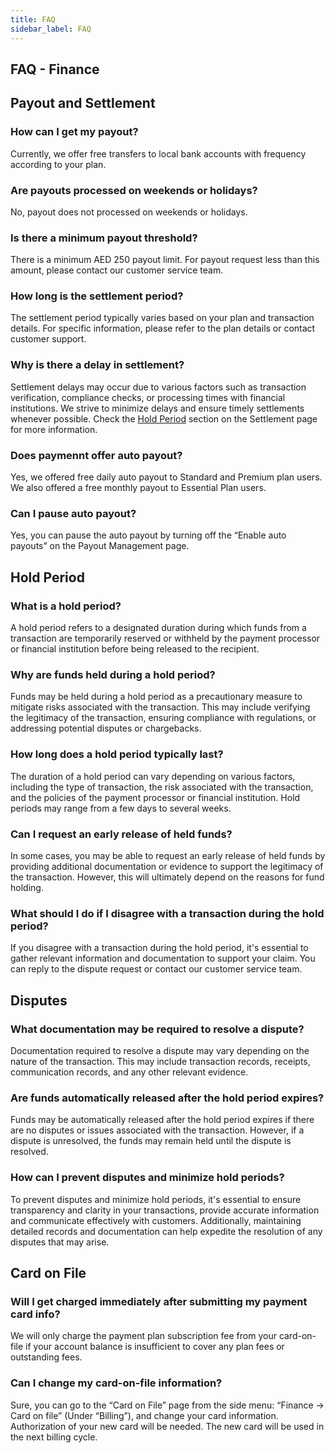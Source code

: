 ```yaml
---
title: FAQ
sidebar_label: FAQ
---
```



## FAQ - Finance

## Payout and Settlement

### How can I get my payout?

Currently, we offer free transfers to local bank accounts with frequency according to your plan.

### Are payouts processed on weekends or holidays?

No, payout does not processed on weekends or holidays.

### Is there a minimum payout threshold?

There is a minimum AED 250 payout limit. For payout request less than this amount, please contact our customer service team.

### How long is the settlement period?
The settlement period typically varies based on your plan and transaction details. For specific information, please refer to the plan details or contact customer support.

### Why is there a delay in settlement?
Settlement delays may occur due to various factors such as transaction verification, compliance checks, or processing times with financial institutions. We strive to minimize delays and ensure timely settlements whenever possible. Check the <ins>Hold Period</ins> section on the Settlement page for more information.

### Does paymennt offer auto payout?

Yes, we offered free daily auto payout to Standard and Premium plan users. We also offered a free monthly payout to Essential Plan users.

### Can I pause auto payout?

Yes, you can pause the auto payout by turning off the “Enable auto payouts” on the Payout Management page.

## Hold Period

### What is a hold period?

A hold period refers to a designated duration during which funds from a transaction are temporarily reserved or withheld by the payment processor or financial institution before being released to the recipient.

### Why are funds held during a hold period?

Funds may be held during a hold period as a precautionary measure to mitigate risks associated with the transaction. This may include verifying the legitimacy of the transaction, ensuring compliance with regulations, or addressing potential disputes or chargebacks.

### How long does a hold period typically last?

The duration of a hold period can vary depending on various factors, including the type of transaction, the risk associated with the transaction, and the policies of the payment processor or financial institution. Hold periods may range from a few days to several weeks.

### Can I request an early release of held funds?

In some cases, you may be able to request an early release of held funds by providing additional documentation or evidence to support the legitimacy of the transaction. However, this will ultimately depend on the reasons for fund holding.

### What should I do if I disagree with a transaction during the hold period?

If you disagree with a transaction during the hold period, it's essential to gather relevant information and documentation to support your claim. You can reply to the dispute request or contact our customer service team.

## Disputes

### What documentation may be required to resolve a dispute?

Documentation required to resolve a dispute may vary depending on the nature of the transaction. This may include transaction records, receipts, communication records, and any other relevant evidence.

### Are funds automatically released after the hold period expires?

Funds may be automatically released after the hold period expires if there are no disputes or issues associated with the transaction. However, if a dispute is unresolved, the funds may remain held until the dispute is resolved.

### How can I prevent disputes and minimize hold periods?

To prevent disputes and minimize hold periods, it's essential to ensure transparency and clarity in your transactions, provide accurate information and communicate effectively with customers. Additionally, maintaining detailed records and documentation can help expedite the resolution of any disputes that may arise.

## Card on File

### Will I get charged immediately after submitting my payment card info?

We will only charge the payment plan subscription fee from your card-on-file if your account balance is insufficient to cover any plan fees or outstanding fees.

### Can I change my card-on-file information?

Sure, you can go to the “Card on File” page from the side menu: “Finance ->  Card on file” (Under “Billing”), and change your card information. Authorization of your new card will be needed. The new card will be used in the next billing cycle.
